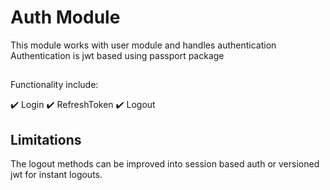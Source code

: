 # Auth Module

This module works with user module and handles authentication
Authentication is jwt based using passport package

##

Functionality include:

✔️ Login
✔️ RefreshToken
✔️ Logout

## Limitations

The logout methods can be improved into session based auth or versioned jwt for instant logouts.

